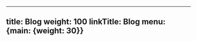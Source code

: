 <!-- mdformat off(yaml frontmatter) -->
---
title: Blog
weight: 100
linkTitle: Blog
menu: {main: {weight: 30}}
---
<!-- mdformat on -->

